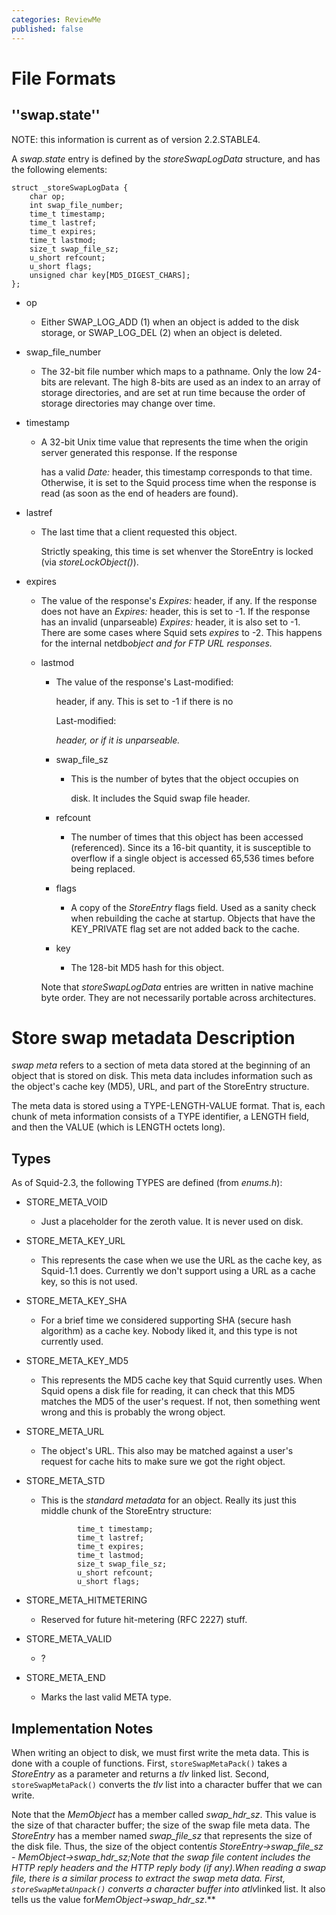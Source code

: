 ```yaml
---
categories: ReviewMe
published: false
---
```

# File Formats

## ''swap.state''

NOTE: this information is current as of version 2.2.STABLE4.

A *swap.state* entry is defined by the *storeSwapLogData* structure, and
has the following elements:

    struct _storeSwapLogData {
        char op;
        int swap_file_number;
        time_t timestamp;
        time_t lastref;
        time_t expires;
        time_t lastmod;
        size_t swap_file_sz;
        u_short refcount;
        u_short flags;
        unsigned char key[MD5_DIGEST_CHARS];
    };

  - op
    
      - Either SWAP_LOG_ADD (1) when an object is added to the disk
        storage, or SWAP_LOG_DEL (2) when an object is deleted.

  - swap_file_number
    
      - The 32-bit file number which maps to a pathname. Only the low
        24-bits are relevant. The high 8-bits are used as an index to an
        array of storage directories, and are set at run time because
        the order of storage directories may change over time.

  - timestamp
    
      - A 32-bit Unix time value that represents the time when the
        origin server generated this response. If the response
        
        has a valid *Date:* header, this timestamp corresponds to that
        time. Otherwise, it is set to the Squid process time when the
        response is read (as soon as the end of headers are found).

  - lastref
    
      - The last time that a client requested this object.
        
        Strictly speaking, this time is set whenver the StoreEntry is
        locked (via *storeLockObject()*).

  - expires
    
      - The value of the response's *Expires:* header, if any. If the
        response does not have an *Expires:* header, this is set to -1.
        If the response has an invalid (unparseable) *Expires:* header,
        it is also set to -1. There are some cases where Squid sets
        *expires* to -2. This happens for the internal netdb*object and
        for FTP URL responses.*
    
      - lastmod
        
          - The value of the response's Last-modified:
            
            header, if any. This is set to -1 if there is no
            
            Last-modified:
            
            *header, or if it is unparseable.*
        
          - swap_file_sz
            
              - This is the number of bytes that the object occupies on
                
                disk. It includes the Squid swap file header.
        
          - refcount
            
              - The number of times that this object has been accessed
                (referenced). Since its a 16-bit quantity, it is
                susceptible to overflow if a single object is accessed
                65,536 times before being replaced.
        
          - flags
            
              - A copy of the *StoreEntry* flags field. Used as a sanity
                check when rebuilding the cache at startup. Objects that
                have the KEY_PRIVATE flag set are not added back to the
                cache.
        
          - key
            
              - The 128-bit MD5 hash for this object.
        
        Note that *storeSwapLogData* entries are written in native
        machine byte order. They are not necessarily portable across
        architectures.

# Store swap metadata Description

*swap meta* refers to a section of meta data stored at the beginning of
an object that is stored on disk. This meta data includes information
such as the object's cache key (MD5), URL, and part of the StoreEntry
structure.

The meta data is stored using a TYPE-LENGTH-VALUE format. That is, each
chunk of meta information consists of a TYPE identifier, a LENGTH field,
and then the VALUE (which is LENGTH octets long).

## Types

As of Squid-2.3, the following TYPES are defined (from *enums.h*):

  - STORE_META_VOID
    
      - Just a placeholder for the zeroth value. It is never used on
        disk.

  - STORE_META_KEY_URL
    
      - This represents the case when we use the URL as the cache key,
        as Squid-1.1 does. Currently we don't support using a URL as a
        cache key, so this is not used.

  - STORE_META_KEY_SHA
    
      - For a brief time we considered supporting SHA (secure hash
        algorithm) as a cache key. Nobody liked it, and this type is not
        currently used.

  - STORE_META_KEY_MD5
    
      - This represents the MD5 cache key that Squid currently uses.
        When Squid opens a disk file for reading, it can check that this
        MD5 matches the MD5 of the user's request. If not, then
        something went wrong and this is probably the wrong object.

  - STORE_META_URL
    
      - The object's URL. This also may be matched against a user's
        request for cache hits to make sure we got the right object.

  - STORE_META_STD
    
      - This is the *standard metadata* for an object. Really its just
        this middle chunk of the StoreEntry structure:
        
        ``` 
                time_t timestamp;
                time_t lastref;
                time_t expires;
                time_t lastmod;
                size_t swap_file_sz;
                u_short refcount;
                u_short flags;
        ```

  - STORE_META_HITMETERING
    
      - Reserved for future hit-metering (RFC 2227) stuff.

  - STORE_META_VALID
    
      - ?

  - STORE_META_END
    
      - Marks the last valid META type.

## Implementation Notes

When writing an object to disk, we must first write the meta data. This
is done with a couple of functions. First, `storeSwapMetaPack()` takes a
*StoreEntry* as a parameter and returns a *tlv* linked list. Second,
`storeSwapMetaPack()` converts the *tlv* list into a character buffer
that we can write.

Note that the *MemObject* has a member called *swap_hdr_sz*. This
value is the size of that character buffer; the size of the swap file
meta data. The *StoreEntry* has a member named *swap_file_sz* that
represents the size of the disk file. Thus, the size of the object
content*is StoreEntry-\>swap_file_sz - MemObject-\>swap_hdr_sz;Note
that the swap file content includes the HTTP reply headers and the HTTP
reply body (if any).When reading a swap file, there is a similar process
to extract the swap meta data. First, `storeSwapMetaUnpack()` converts a
character buffer into atlv*linked list. It also tells us the value
for*MemObject-\>swap_hdr_sz*.**
